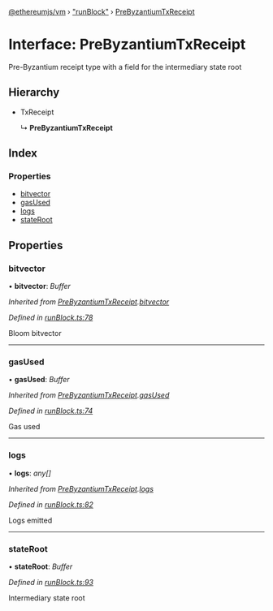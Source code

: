 [@ethereumjs/vm](../README.md) › ["runBlock"](../modules/_runblock_.md) › [PreByzantiumTxReceipt](_runblock_.prebyzantiumtxreceipt.md)

# Interface: PreByzantiumTxReceipt

Pre-Byzantium receipt type with a field
for the intermediary state root

## Hierarchy

* TxReceipt

  ↳ **PreByzantiumTxReceipt**

## Index

### Properties

* [bitvector](_runblock_.prebyzantiumtxreceipt.md#bitvector)
* [gasUsed](_runblock_.prebyzantiumtxreceipt.md#gasused)
* [logs](_runblock_.prebyzantiumtxreceipt.md#logs)
* [stateRoot](_runblock_.prebyzantiumtxreceipt.md#stateroot)

## Properties

###  bitvector

• **bitvector**: *Buffer*

*Inherited from [PreByzantiumTxReceipt](_runblock_.prebyzantiumtxreceipt.md).[bitvector](_runblock_.prebyzantiumtxreceipt.md#bitvector)*

*Defined in [runBlock.ts:78](https://github.com/ethereumjs/ethereumjs-vm/blob/master/packages/vm/lib/runBlock.ts#L78)*

Bloom bitvector

___

###  gasUsed

• **gasUsed**: *Buffer*

*Inherited from [PreByzantiumTxReceipt](_runblock_.prebyzantiumtxreceipt.md).[gasUsed](_runblock_.prebyzantiumtxreceipt.md#gasused)*

*Defined in [runBlock.ts:74](https://github.com/ethereumjs/ethereumjs-vm/blob/master/packages/vm/lib/runBlock.ts#L74)*

Gas used

___

###  logs

• **logs**: *any[]*

*Inherited from [PreByzantiumTxReceipt](_runblock_.prebyzantiumtxreceipt.md).[logs](_runblock_.prebyzantiumtxreceipt.md#logs)*

*Defined in [runBlock.ts:82](https://github.com/ethereumjs/ethereumjs-vm/blob/master/packages/vm/lib/runBlock.ts#L82)*

Logs emitted

___

###  stateRoot

• **stateRoot**: *Buffer*

*Defined in [runBlock.ts:93](https://github.com/ethereumjs/ethereumjs-vm/blob/master/packages/vm/lib/runBlock.ts#L93)*

Intermediary state root
